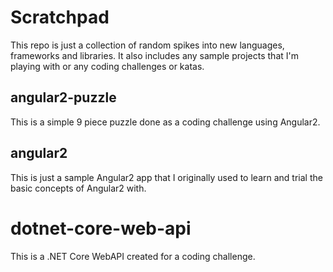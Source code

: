 # Scratchpad

This repo is just a collection of random spikes into new languages, frameworks and libraries. It also includes any sample projects that I'm playing with or any coding challenges or katas. 

## angular2-puzzle
This is a simple 9 piece puzzle done as a coding challenge using Angular2. 

## angular2
This is just a sample Angular2 app that I originally used to learn and trial the basic concepts of Angular2 with.

# dotnet-core-web-api
This is a .NET Core WebAPI created for a coding challenge. 
